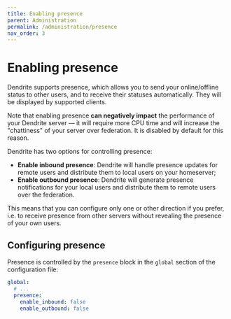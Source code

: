 ```yaml
---
title: Enabling presence
parent: Administration
permalink: /administration/presence
nav_order: 3
---
```


# Enabling presence

Dendrite supports presence, which allows you to send your online/offline status
to other users, and to receive their statuses automatically. They will be displayed
by supported clients.

Note that enabling presence **can negatively impact** the performance of your Dendrite
server — it will require more CPU time and will increase the "chattiness" of your server
over federation. It is disabled by default for this reason.

Dendrite has two options for controlling presence:

* **Enable inbound presence**: Dendrite will handle presence updates for remote users
  and distribute them to local users on your homeserver;
* **Enable outbound presence**: Dendrite will generate presence notifications for your
  local users and distribute them to remote users over the federation.

This means that you can configure only one or other direction if you prefer, i.e. to
receive presence from other servers without revealing the presence of your own users.

## Configuring presence

Presence is controlled by the `presence` block in the `global` section of the
configuration file:

```yaml
global:
  # ...
  presence:
    enable_inbound: false
    enable_outbound: false
```

